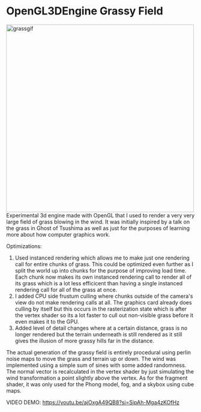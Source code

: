 # OpenGL3DEngine Grassy Field
<img src="grassgif.gif" alt="grassgif" height="500"/>
Experimental 3d engine made with OpenGL that I used to render a very very large field of grass blowing in the wind. It was initially inspired by a talk on the grass in Ghost of Tsushima as well as just for the purposes of learning more about how computer graphics work. 

Optimizations:
1. Used instanced rendering which allows me to make just one rendering call for entire chunks of grass. This could be optimized even further as I split the world up into chunks for the purpose of improving load time. Each chunk now makes its own instanced rendering call to render all of its grass which is a lot less efficicent than having a single instanced rendering call for all of the grass at once.
2. I added CPU side frustum culling where chunks outside of the camera's view do not make rendering calls at all. The graphics card already does culling by itself but this occurs in the rasterization state which is after the vertex shader so its a lot faster to cull out non-visible grass before it even makes it to the GPU.
3. Added level of detail changes where at a certain distance, grass is no longer rendered but the terrain underneath is still rendered as it still gives the illusion of more grassy hills far in the distance.

The actual generation of the grassy field is entirely procedural using perlin noise maps to move the grass and terrain up or down. The wind was implemented using a simple sum of sines with some added randomness. The normal vector is recalculated in the vertex shader by just simulating the wind transformation a point slightly above the vertex. 
As for the fragment shader, it was only used for the Phong model, fog, and a skybox using cube maps.

VIDEO DEMO:
https://youtu.be/ajOxgA49QB8?si=SipAh-Mga4zKOfHz
